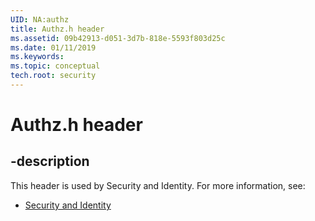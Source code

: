 ```yaml
---
UID: NA:authz
title: Authz.h header
ms.assetid: 09b42913-d051-3d7b-818e-5593f803d25c
ms.date: 01/11/2019
ms.keywords: 
ms.topic: conceptual
tech.root: security
---
```


# Authz.h header


## -description


This header is used by Security and Identity. For more information, see:

- [Security and Identity](../_security/index.md)

